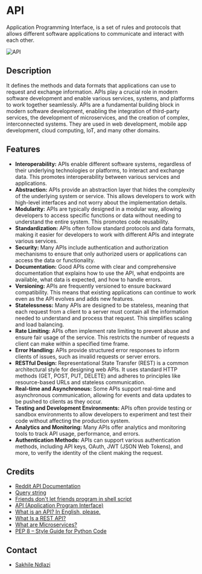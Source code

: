 # API
Application Programming Interface, is a set of rules and protocols that allows different software applications to communicate and interact with each other.

![API](https://project-static-assets.s3.amazonaws.com/APISpreadsheets/APIMemes/WhoIsJason.jpeg)

## Description
It defines the methods and data formats that applications can use to request and exchange information. APIs play a crucial role in modern software development and enable various services, systems, and platforms to work together seamlessly. APIs are a fundamental building block in modern software development, enabling the integration of third-party services, the development of microservices, and the creation of complex, interconnected systems. They are used in web development, mobile app development, cloud computing, IoT, and many other domains.

## Features
 * **Interoperability:** APIs enable different software systems, regardless of their underlying technologies or platforms, to interact and exchange data. This promotes interoperability between various services and applications.
 * **Abstraction:** APIs provide an abstraction layer that hides the complexity of the underlying system or service. This allows developers to work with high-level interfaces and not worry about the implementation details.
 * **Modularity:** APIs are typically designed in a modular way, allowing developers to access specific functions or data without needing to understand the entire system. This promotes code reusability.
 * **Standardization:** APIs often follow standard protocols and data formats, making it easier for developers to work with different APIs and integrate various services.
 * **Security:** Many APIs include authentication and authorization mechanisms to ensure that only authorized users or applications can access the data or functionality.
 * **Documentation:** Good APIs come with clear and comprehensive documentation that explains how to use the API, what endpoints are available, what data is expected, and how to handle errors.
 * **Versioning:** APIs are frequently versioned to ensure backward compatibility. This means that existing applications can continue to work even as the API evolves and adds new features.
 * **Statelessness:** Many APIs are designed to be stateless, meaning that each request from a client to a server must contain all the information needed to understand and process that request. This simplifies scaling and load balancing.
 * **Rate Limiting:** APIs often implement rate limiting to prevent abuse and ensure fair usage of the service. This restricts the number of requests a client can make within a specified time frame.
 * **Error Handling:** APIs provide structured error responses to inform clients of issues, such as invalid requests or server errors.
 * **RESTful Design:** Representational State Transfer (REST) is a common architectural style for designing web APIs. It uses standard HTTP methods (GET, POST, PUT, DELETE) and adheres to principles like resource-based URLs and stateless communication.
 * **Real-time and Asynchronous:** Some APIs support real-time and asynchronous communication, allowing for events and data updates to be pushed to clients as they occur.
 * **Testing and Development Environments:** APIs often provide testing or sandbox environments to allow developers to experiment and test their code without affecting the production system.
 * **Analytics and Monitoring:** Many APIs offer analytics and monitoring tools to track API usage, performance, and errors.
 * **Authentication Methods:** APIs can support various authentication methods, including API keys, OAuth, JWT (JSON Web Tokens), and more, to verify the identity of the client making the request.

## Credits
 * [Reddit API Documentation](https://www.reddit.com/dev/api/)
 * [Query string](https://en.wikipedia.org/wiki/Query_string)
 * [Friends don't let friends program in shell script](https://www.turnkeylinux.org/blog/friends-dont-let-friends-program-shell-script)
 * [API (Application Program Interface)](https://www.webopedia.com/definitions/api/)
 * [What is an API? In English, please.](https://www.freecodecamp.org/news/what-is-an-api-in-english-please-b880a3214a82/)
 * [What Is a REST API?](https://www.sitepoint.com/rest-api/)
 * [What are Microservices?](https://smartbear.com/learn/api-design/microservices/)
 * [PEP 8 – Style Guide for Python Code](https://peps.python.org/pep-0008/)

## Contact
 * [Sakhile Ndlazi](https://www.twitter.com/sakhilelindah)
